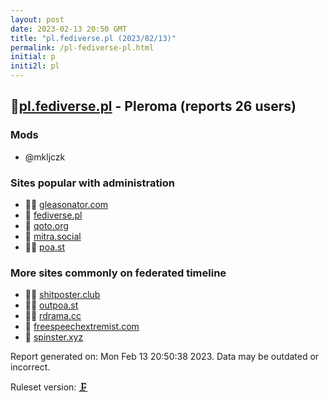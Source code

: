 ```yaml
---
layout: post
date: 2023-02-13 20:50 GMT
title: "pl.fediverse.pl (2023/02/13)"
permalink: /pl-fediverse-pl.html
initial: p
initi2l: pl
---
```


## 🦝[pl.fediverse.pl](https://pl.fediverse.pl) - Pleroma (reports 26 users)

### Mods
 * @mkljczk

### Sites popular with administration

* 🦝🧸 [gleasonator.com](/gleasonator-com.html)
* 🦝 [fediverse.pl](/fediverse-pl.html)
* 🦝 [qoto.org](/qoto-org.html)
* 🐘 [mitra.social](/mitra-social.html)
* 🦝🧸 [poa.st](/poa-st.html)

### More sites commonly on federated timeline

* 🦝🧸 [shitposter.club](/shitposter-club.html)
* 🦝🧸 [outpoa.st](/outpoa-st.html)
* 🦝🧸 [rdrama.cc](/rdrama-cc.html)
* 🦝 [freespeechextremist.com](/freespeechextremist-com.html)
* 🦝 [spinster.xyz](/spinster-xyz.html)

Report generated on: Mon Feb 13 20:50:38 2023. Data may be outdated or incorrect.

Ruleset version: [🗜](/version-clamp)
